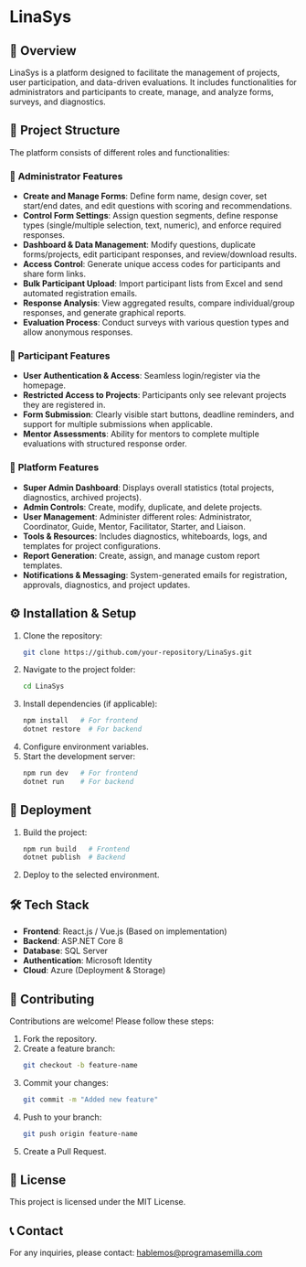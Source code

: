 # LinaSys

## 📌 Overview

LinaSys is a platform designed to facilitate the management of projects, user participation, and data-driven evaluations. It includes functionalities for administrators and participants to create, manage, and analyze forms, surveys, and diagnostics.

## 📂 Project Structure

The platform consists of different roles and functionalities:

### 🔹 **Administrator Features**

- **Create and Manage Forms**: Define form name, design cover, set start/end dates, and edit questions with scoring and recommendations.
- **Control Form Settings**: Assign question segments, define response types (single/multiple selection, text, numeric), and enforce required responses.
- **Dashboard & Data Management**: Modify questions, duplicate forms/projects, edit participant responses, and review/download results.
- **Access Control**: Generate unique access codes for participants and share form links.
- **Bulk Participant Upload**: Import participant lists from Excel and send automated registration emails.
- **Response Analysis**: View aggregated results, compare individual/group responses, and generate graphical reports.
- **Evaluation Process**: Conduct surveys with various question types and allow anonymous responses.

### 🔹 **Participant Features**

- **User Authentication & Access**: Seamless login/register via the homepage.
- **Restricted Access to Projects**: Participants only see relevant projects they are registered in.
- **Form Submission**: Clearly visible start buttons, deadline reminders, and support for multiple submissions when applicable.
- **Mentor Assessments**: Ability for mentors to complete multiple evaluations with structured response order.

### 🔹 **Platform Features**

- **Super Admin Dashboard**: Displays overall statistics (total projects, diagnostics, archived projects).
- **Admin Controls**: Create, modify, duplicate, and delete projects.
- **User Management**: Administer different roles: Administrator, Coordinator, Guide, Mentor, Facilitator, Starter, and Liaison.
- **Tools & Resources**: Includes diagnostics, whiteboards, logs, and templates for project configurations.
- **Report Generation**: Create, assign, and manage custom report templates.
- **Notifications & Messaging**: System-generated emails for registration, approvals, diagnostics, and project updates.

## ⚙️ Installation & Setup

1. Clone the repository:
   ```sh
   git clone https://github.com/your-repository/LinaSys.git
   ```
2. Navigate to the project folder:
   ```sh
   cd LinaSys
   ```
3. Install dependencies (if applicable):
   ```sh
   npm install   # For frontend
   dotnet restore  # For backend
   ```
4. Configure environment variables.
5. Start the development server:
   ```sh
   npm run dev   # For frontend
   dotnet run    # For backend
   ```

## 🚀 Deployment

1. Build the project:
   ```sh
   npm run build   # Frontend
   dotnet publish  # Backend
   ```
2. Deploy to the selected environment.

## 🛠 Tech Stack

- **Frontend**: React.js / Vue.js (Based on implementation)
- **Backend**: ASP.NET Core 8
- **Database**: SQL Server
- **Authentication**: Microsoft Identity
- **Cloud**: Azure (Deployment & Storage)

## 📌 Contributing

Contributions are welcome! Please follow these steps:

1. Fork the repository.
2. Create a feature branch:
   ```sh
   git checkout -b feature-name
   ```
3. Commit your changes:
   ```sh
   git commit -m "Added new feature"
   ```
4. Push to your branch:
   ```sh
   git push origin feature-name
   ```
5. Create a Pull Request.

## 📄 License

This project is licensed under the MIT License.

## 📞 Contact

For any inquiries, please contact: [hablemos@programasemilla.com](mailto:hablemos@programasemilla.com)
